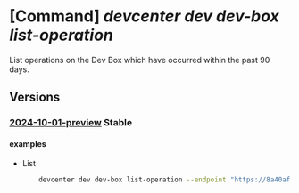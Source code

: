 # [Command] _devcenter dev dev-box list-operation_

List operations on the Dev Box which have occurred within the past 90 days.

## Versions

### [2024-10-01-preview](/Resources/data-plane/microsoft.devcenter/L3Byb2plY3RzL3t9L3VzZXJzL3t9L2RldmJveGVzL3t9L29wZXJhdGlvbnM=/2024-10-01-preview.xml) **Stable**

<!-- data-plane:microsoft.devcenter /projects/{}/users/{}/devboxes/{}/operations 2024-10-01-preview -->

#### examples

- List
    ```bash
        devcenter dev dev-box list-operation --endpoint "https://8a40af38-3b4c-4672-a6a4-5e964b1870ed- contosodevcenter.centralus.devcenter.azure.com/" --project-name "DevProject" --name "myDevBox" --user-id "00000000-0000-0000-0000-000000000000"
    ```
